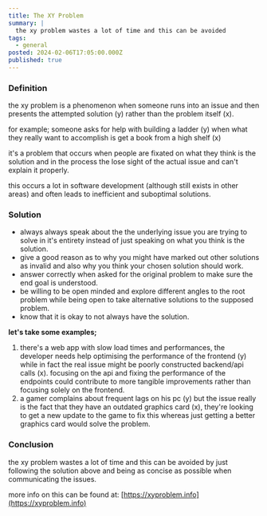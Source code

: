 ```yaml
---
title: The XY Problem
summary: |
  the xy problem wastes a lot of time and this can be avoided
tags:
  - general
posted: 2024-02-06T17:05:00.000Z
published: true
---
```


### Definition

the xy problem is a phenomenon when someone runs into an issue and then presents the attempted solution (y) rather than the problem itself (x).

for example; someone asks for help with building a ladder (y) when what they really want to accomplish is get a book from a high shelf (x)

it's a problem that occurs when people are fixated on what they think is the solution and in the process the lose sight of the actual issue and can't explain it properly.

this occurs a lot in software development (although still exists in other areas) and often leads to inefficient and suboptimal solutions.

### Solution

* always always speak about the the underlying issue you are trying to solve in it's entirety instead of just speaking on what you think is the solution.
* give a good reason as to why you might have marked out other solutions as invalid and also why you think your chosen solution should work.
* answer correctly when asked for the original problem to make sure the end goal is understood.
* be willing to be open minded and explore different angles to the root problem while being open to take alternative solutions to the supposed problem.
* know that it is okay to not always have the solution.

**let's take some examples;**

1. there's a web app with slow load times and performances, the developer needs help optimising the performance of the frontend (y) while in fact the real issue might be poorly constructed backend/api calls (x). focusing on the api and fixing the performance of the endpoints could contribute to more tangible improvements rather than focusing solely on the frontend.
2. a gamer complains about frequent lags on his pc (y) but the issue really is the fact that they have an outdated graphics card (x), they're looking to get a new update to the game to fix this whereas just getting a better graphics card would solve the problem.

### Conclusion

the xy problem wastes a lot of time and this can be avoided by just following the solution above and being as concise as possible when communicating the issues.

more info on this can be found at: [https://xyproblem.info](https://xyproblem.info)
